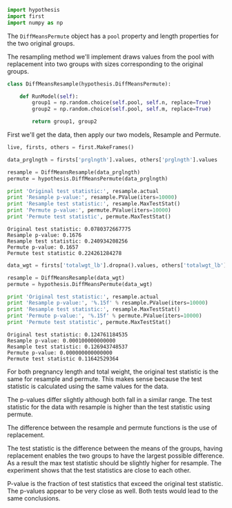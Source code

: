 

```python
import hypothesis
import first
import numpy as np
```

The `DiffMeansPermute` object has a `pool` property and length properties for the two original groups.<br>

The resampling method we'll implement draws values from the pool with replacement into two groups with sizes corresponding to the original groups.


```python
class DiffMeansResample(hypothesis.DiffMeansPermute):

    def RunModel(self):
        group1 = np.random.choice(self.pool, self.n, replace=True)
        group2 = np.random.choice(self.pool, self.m, replace=True)

        return group1, group2
```

First we'll get the data, then apply our two models, Resample and Permute.


```python
live, firsts, others = first.MakeFrames()
```


```python
data_prglngth = firsts['prglngth'].values, others['prglngth'].values
```


```python
resample = DiffMeansResample(data_prglngth)
permute = hypothesis.DiffMeansPermute(data_prglngth)

print 'Original test statistic:', resample.actual
print 'Resample p-value:', resample.PValue(iters=10000)
print 'Resample test statistic:', resample.MaxTestStat()
print 'Permute p-value:', permute.PValue(iters=10000)
print 'Permute test statistic', permute.MaxTestStat()
```

    Original test statistic: 0.0780372667775
    Resample p-value: 0.1676
    Resample test statistic: 0.240934208256
    Permute p-value: 0.1657
    Permute test statistic 0.224261284278



```python
data_wgt = firsts['totalwgt_lb'].dropna().values, others['totalwgt_lb'].dropna().values
```


```python
resample = DiffMeansResample(data_wgt)
permute = hypothesis.DiffMeansPermute(data_wgt)

print 'Original test statistic:', resample.actual
print 'Resample p-value:', '%.15f' % resample.PValue(iters=10000)
print 'Resample test statistic:', resample.MaxTestStat()
print 'Permute p-value:', '%.15f' % permute.PValue(iters=10000)
print 'Permute test statistic', permute.MaxTestStat()
```

    Original test statistic: 0.124761184535
    Resample p-value: 0.000100000000000
    Resample test statistic: 0.126943748537
    Permute p-value: 0.000000000000000
    Permute test statistic 0.11642529364


For both pregnancy length and total weight, the original test statistic is the same for resample and permute.  This makes sense because the test statistic is calculated using the same values for the data.<br>

The p-values differ slightly although both fall in a similar range.  The test statistic for the data with resample is higher than the test statistic using permute.<br>

The difference between the resample and permute functions is the use of replacement.  <br>

The test statistic is the difference between the means of the groups, having replacement enables the two groups to have the largest possible difference.  As a result the max test statistic should be slightly higher for resample.  The experiment shows that the test statistics are close to each other.<br>

P-value is the fraction of test statistics that exceed the original test statistic.  The p-values appear to be very close as well.  Both tests would lead to the same conclusions.


```python

```
